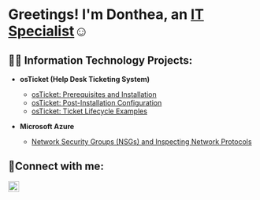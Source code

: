 <h1>Greetings! I'm Donthea, an <a href="https://www.linkedin.com/in/donthea-campbell-1a3412346/">IT Specialist</a>☺</h1>

<h2>👨‍💻 Information Technology Projects:</h2>

- <b>osTicket (Help Desk Ticketing System)</b>
  - [osTicket: Prerequisites and Installation](https://github.com/Campbelldonthea/OS-Ticket-Prereq/tree/main)
  - [osTicket: Post-Installation Configuration](https://github.com/Campbelldonthea/Post-Install-Config)
  - [osTicket: Ticket Lifecycle Examples](https://github.com/Campbelldonthea/ticket-lifecycle/tree/main)

- <b>Microsoft Azure</b>
  - [Network Security Groups (NSGs) and Inspecting Network Protocols](https://github.com/Campbelldonthea/Azure-Network-Protocols)

<h2>🤳Connect with me:</h2>

[<img align="left" alt="Josh | LinkedIn" width="22px" src="https://cdn.jsdelivr.net/npm/simple-icons@v3/icons/linkedin.svg" />][linkedin]

[linkedin]: https://www.linkedin.com/in/donthea-campbell-1a3412346/
